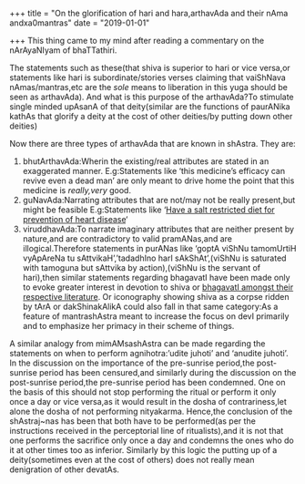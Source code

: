 +++
title = "On the glorification of hari and hara,arthavAda and their nAma andxa0mantras"
date = "2019-01-01"

+++
This thing came to my mind after reading a commentary on the nArAyaNIyam
of bhaTTathiri.

The statements such as these(that shiva is superior to hari or vice
versa,or statements like hari is subordinate/stories verses claiming
that vaiShNava nAmas/mantras,etc are the *sole* means to liberation in
this yuga should be seen as arthavAda). And what is this purpose of the
arthavAda?To stimulate single minded upAsanA of that deity(similar are
the functions of paurANika kathAs that glorify a deity at the cost of
other deities/by putting down other deities)

Now there are three types of arthavAda that are known in shAstra. They
are:

1.  bhutArthavAda:Wherin the existing/real attributes are stated in an
    exaggerated manner. E.g:Statements like ‘this medicine’s efficacy
    can revive even a dead man’ are only meant to drive home the point
    that this medicine is *really,very* good.
2.  guNavAda:Narrating attributes that are not/may not be really
    present,but might be feasible E.g:Statements like ‘[Have a salt
    restricted diet for prevention of heart
    disease](https://twitter.com/fioraesoterica/status/1079088709532700672)‘
3.  viruddhavAda:To narrate imaginary attributes that are neither
    present by nature,and are contradictory to valid pramANas,and are
    illogical.Therefore statements in purANas like ‘goptA viShNu
    tamomUrtiH vyApAreNa tu sAttvikaH’,’tadadhIno harI sAkShAt’,(viShNu
    is saturated with tamoguna but sAttvika by action),(viShNu is the
    servant of hari),then similar statements regarding bhagavatI have
    been made only to evoke greater interest in devotion to shiva or
    [bhagavatI amongst their respective
    literature](https://manasataramgini.wordpress.com/2005/09/11/the-second-attempt-of-kama/).
    Or iconography showing shiva as a corpse ridden by tArA or
    dakShinakAlikA could also fall in that same category:As a feature of
    mantrashAstra meant to increase the focus on devI primarily and to
    emphasize her primacy in their scheme of things.

A similar analogy from mimAMsashAstra can be made regarding the
statements on when to perform agnihotra:’udite juhoti’ and ‘anudite
juhoti’. In the discussion on the importance of the pre-sunrise
period,the post-sunrise period has been censured,and similarly during
the discussion on the post-sunrise period,the pre-sunrise period has
been condemned. One on the basis of this should not stop performing the
ritual or perform it only once a day or vice versa,as it would result in
the dosha of contrariness,let alone the dosha of not performing
nityakarma. Hence,the conclusion of the shAstraj\~nas has been that both
have to be performed(as per the instructions received in the
perceptorial line of ritualists),and it is not that one performs the
sacrifice only once a day and condemns the ones who do it at other times
too as inferior. Similarly by this logic the putting up of a
deity(sometimes even at the cost of others) does not really mean
denigration of other devatAs.
